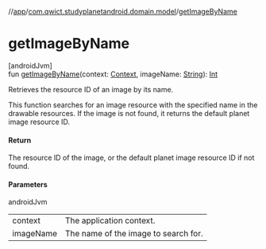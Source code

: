 //[app](../../index.md)/[com.qwict.studyplanetandroid.domain.model](index.md)/[getImageByName](get-image-by-name.md)

# getImageByName

[androidJvm]\
fun [getImageByName](get-image-by-name.md)(context: [Context](https://developer.android.com/reference/kotlin/android/content/Context.html), imageName: [String](https://kotlinlang.org/api/latest/jvm/stdlib/kotlin/-string/index.html)): [Int](https://kotlinlang.org/api/latest/jvm/stdlib/kotlin/-int/index.html)

Retrieves the resource ID of an image by its name.

This function searches for an image resource with the specified name in the drawable resources. If the image is not found, it returns the default planet image resource ID.

#### Return

The resource ID of the image, or the default planet image resource ID if not found.

#### Parameters

androidJvm

| | |
|---|---|
| context | The application context. |
| imageName | The name of the image to search for. |
